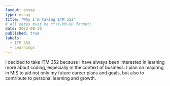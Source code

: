 ```yaml
---
layout: essay
type: essay
title: "Why I'm taking ITM 352"
# All dates must be YYYY-MM-DD format!
date: 2022-08-30
published: true
labels:
  - ITM 352
  - Learnings
---
```


I decided to take ITM 352 because I have always been interested in learning more about coding, especially in the context of business. I plan on majoring in MIS to aid not only my future career plans and goals, but also to contribute to personal learning and growth.
